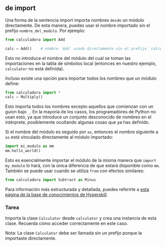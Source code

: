 ## de import

Una forma de la sentencia import importa nombres `desde` un módulo directamente. De esta manera, puedes 
usar el nombre importado sin el prefijo `nombre_del_modulo`. Por ejemplo:

```python
from calculadora import Add

calc = Add()    # nombre `Add` usado directamente sin el prefijo `calculadora`
```
Esto no introduce el nombre del módulo del cual se toman las importaciones en la 
tabla de símbolos local (entonces en nuestro ejemplo, `calculator` no está definida).

Incluso existe una opción para importar todos los nombres que un módulo define:
```python
from calculadora import *
calc = Multiply()
```
Esto importa todos los nombres excepto aquellos que comienzan con un guion bajo `_`. 
En la mayoría de los casos, los programadores de Python no usan esto, ya que introduce 
un conjunto desconocido de nombres en el intérprete, posiblemente ocultando algunas cosas 
que ya has definido.

Si el nombre del módulo es seguido por `as`, entonces el nombre siguiente a `as` está vinculado
directamente al módulo importado:

```python
import mi_modulo as mm
mm.hello_world()
```
Esto es esencialmente importar el módulo de la misma manera que `import my_module` lo hará, 
con la única diferencia de que estará disponible como `mm`. También se puede usar
cuando se utiliza `from` con efectos similares:

```python
from calculadora import Subtract as Minus
```

Para información más estructurada y detallada, puedes referirte a [esta página de la base de conocimientos de Hyperskill](https://hyperskill.org/learn/step/6019#module-loading?utm_source=jba&utm_medium=jba_courses_links).

### Tarea
Importa la clase `Calculator` desde `calculator` y crea una instancia de esta clase. Recuerda cómo acceder correctamente en
este caso.


<div class="hint">Nota: La clase <code>Calculator</code> debe ser llamada sin un prefijo porque
la importaste directamente.</div>